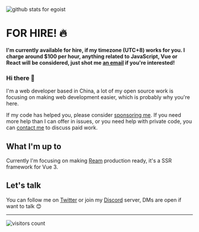 <img  src="https://github-readme-stats.vercel.app/api?username=egoist&show_icons=true&icon_color=0366d6&bg_color=ffffff&hide_title=true" alt="github stats for egoist">


# FOR HIRE! 🔥

__I'm currently available for hire, if my timezone (UTC+8) works for you. I charge around $100 per hour, anything related to JavaScript, Vue or React will be considered, just shot me [an email](mailto:0x142857@gmai.com) if you're interested!__


### Hi there 👋


I'm a web developer based in China, a lot of my open source work is focusing on making web development easier, which is probably why you're here.

If my code has helped you, please consider [sponsoring me](https://github.com/sponsors/egoist). If you need more help than I can offer in issues, or you need help with private code, you can [contact me](mailto:0x142857@gmail.com) to discuss paid work.



## What I'm up to

Currently I'm focusing on making [Ream](https://github.com/ream/ream) production ready, it's a SSR framework for Vue 3. 

## Let's talk

You can follow me on [Twitter](https://twitter.com/_egoistlily) or join my [Discord](https://chat.egoist.sh) server, DMs are open if want to talk 😊

---

<!-- https://github.com/Gerhut/Gerhut -->
<!-- pls deploy your own service using the repo above -->
![visitors count](https://visitors-by-url-pls-dont-use-this-in-your-repo.vercel.app/egoist-github-readme)
